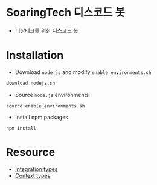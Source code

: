 # SoaringTech 디스코드 봇

- 비상테크를 위한 디스코드 봇

# Installation

- Download `node.js` and modify `enable_environments.sh`

```bash
download_nodejs.sh
```

- Source `node.js` environments

```
source enable_environments.sh
```

- Install npm packages

```
npm install
```

# Resource

- [Integration types](https://discord.com/developers/docs/resources/application#application-object-application-integration-types)
- [Context types](https://discord.com/developers/docs/interactions/application-commands#application-command-object-application-command-structure)
